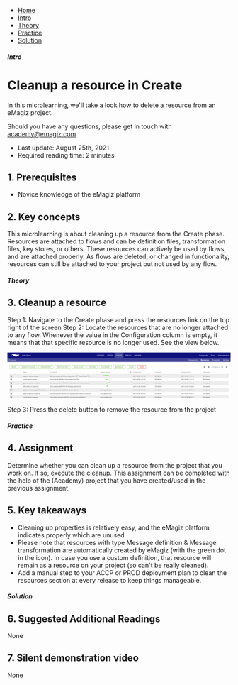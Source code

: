 <div class="ez-academy">
    <div class="ez-academy__body">
        <main class="micro-learning">
        <ul class="doc-nav">
            <li class="doc-nav__item"><a href="../../docs/microlearning/intermediate-lifecycle-management-index" class="doc-nav__link">Home</a></li>
            <li class="doc-nav__item"><a href="#intro" class="doc-nav__link">Intro</a></li>
            <li class="doc-nav__item"><a href="#theory" class="doc-nav__link">Theory</a></li>
            <li class="doc-nav__item"><a href="#practice" class="doc-nav__link">Practice</a></li>
            <li class="doc-nav__item"><a href="#solution" class="doc-nav__link">Solution</a></li>
        </ul>

<div class="doc">

##### Intro

# Cleanup a resource in Create
 
In this microlearning, we'll take a look how to delete a resource from an eMagiz project.

Should you have any questions, please get in touch with academy@emagiz.com.

- Last update: August 25th, 2021
- Required reading time: 2 minutes

## 1. Prerequisites
- Novice knowledge of the eMagiz platform

## 2. Key concepts
This microlearning is about cleaning up a resource from the Create phase. Resources are attached to flows and can be definition files, transformation files, key stores, or others. These resources can actively be used by flows, and are attached properly. As flows are deleted, or changed in functionality, resources can still be attached to your project but not used by any flow.

##### Theory
  
## 3. Cleanup a resource

Step 1: Navigate to the Create phase and press the resources link on the top right of the screen
Step 2: Locate the resources that are no longer attached to any flow. Whenever the value in the Configuration column is empty, it means that that specific resource is no longer used. See the view below.

<p align="center"><img src="../../img/microlearning/intermediate-lifecycle-management-cleanup-resource-2.png"></p>

Step 3: Press the delete button to remove the resource from the project

##### Practice

## 4. Assignment

Determine whether you can clean up a resource from the project that you work on. If so, execute the cleanup.
This assignment can be completed with the help of the (Academy) project that you have created/used in the previous assignment.

## 5. Key takeaways

- Cleaning up properties is relatively easy, and the eMagiz platform indicates properly which are unused
- Please note that resources with type Message definition & Message transformation are automatically created by eMagiz (with the green dot in the icon). In case you use a custom definition, that resource will remain as a resource on your project (so can't be really cleaned).
- Add a manual step to your ACCP or PROD deployment plan to clean the resources section at every release to keep things manageable.


##### Solution

## 6. Suggested Additional Readings

None

## 7. Silent demonstration video

None


</div>
</main>
</div>
</div>